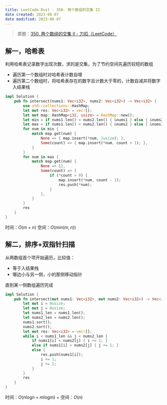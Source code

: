 ```yaml
---
title: LeetCode Rust - 350. 两个数组的交集 II
date created: 2023-08-07
date modified: 2023-08-07
---
```


> 原题：[350. 两个数组的交集 II - 力扣（LeetCode）](https://leetcode.cn/problems/intersection-of-two-arrays-ii/)

## 解一，哈希表

利用哈希表记录数字出现次数，求的是交集，为了节约空间先遍历较短的数组

- 遍历第一个数组时对哈希表计数自增
- 遍历第二个数组时，将哈希表存在的数字且计数大于零的，计数自减并将数字入结果栈

```rust
impl Solution {
    pub fn intersect(nums1: Vec<i32>, nums2: Vec<i32>) -> Vec<i32> {
        use std::collections::HashMap;
        let mut res: Vec<i32> = vec![];
        let mut map: HashMap<i32, usize> = HashMap::new();
        let min = if nums1.len() < nums2.len() { &nums1 } else { &nums2 };
        let max = if nums1.len() < nums2.len() { &nums2 } else { &nums1 };
        for num in min {
            match map.get(num) {
                None => { map.insert(*num, 1usize); },
                Some(count) => { map.insert(*num, count + 1); },
            }
        }
        for num in max {
            match map.get(num) {
                None => {},
                Some(count) => {
                    if (*count > 0) {
                        map.insert(*num, count - 1);
                        res.push(*num);
                    }
                },
            }
        }
        res
    }
}
```

时间：$O(m+n)$
空间：$O(min(m,n))$

## 解二，排序+双指针扫描

从两数组首个项开始遍历，比较值：

- 等于入结果栈
- 哪边小与另一侧，小的那侧移动指针

直到某一侧数组遍历完成

```rust
impl Solution {
    pub fn intersect(mut nums1: Vec<i32>, mut nums2: Vec<i32>) -> Vec<i32> {
        let mut i = 0usize;
        let mut j = 0usize;
        let nums1_len = nums1.len();
        let nums2_len = nums2.len();
        nums1.sort();
        nums2.sort();
        let mut res: Vec<i32> = vec![];
        while i < nums1_len && j < nums2_len {
            if nums1[i] < nums2[j] { i += 1; }
            else if nums1[i] > nums2[j] { j += 1; }
            else {
                res.push(nums1[i]);
                i += 1;
                j += 1;
            }
        }
        res
    }
}
```

时间：$O(n\log_{}{n}+m\log_{}{m})$ + 
空间：$O(n)$